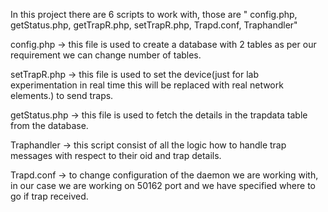 In this project there are 6 scripts to work with, those are " config.php, getStatus.php, getTrapR.php, setTrapR.php, Trapd.conf, Traphandler"

config.php    -> this file is used to create a database with 2 tables as per our requirement we can change number of tables.

setTrapR.php  -> this file is used to set the device(just for lab experimentation in real time this will be replaced with real network elements.) to send traps.

getStatus.php -> this file is used to fetch the details in the trapdata table from the database. 

Traphandler   -> this script consist of all the logic how to handle trap messages with respect to their oid and trap details.

Trapd.conf    -> to change configuration of the daemon we are working with, in our case we are working on 50162 port and we have specified where to go if trap received.
